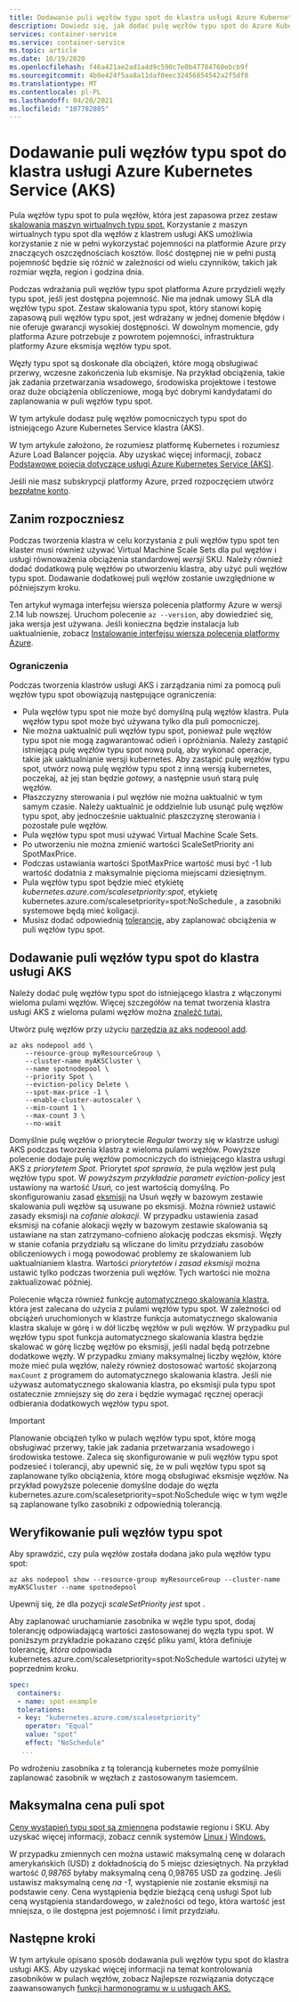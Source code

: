 ```yaml
---
title: Dodawanie puli węzłów typu spot do klastra usługi Azure Kubernetes Service (AKS)
description: Dowiedz się, jak dodać pulę węzłów typu spot do Azure Kubernetes Service (AKS).
services: container-service
ms.service: container-service
ms.topic: article
ms.date: 10/19/2020
ms.openlocfilehash: f46a421ae2ad1a4d9c590c7e0b47784760ebcb9f
ms.sourcegitcommit: 4b0e424f5aa8a11daf0eec32456854542a2f5df0
ms.translationtype: MT
ms.contentlocale: pl-PL
ms.lasthandoff: 04/20/2021
ms.locfileid: "107782805"
---
```

# <a name="add-a-spot-node-pool-to-an-azure-kubernetes-service-aks-cluster"></a>Dodawanie puli węzłów typu spot do klastra usługi Azure Kubernetes Service (AKS)

Pula węzłów typu spot to pula węzłów, która jest zapasowa przez zestaw [skalowania maszyn wirtualnych typu spot.][vmss-spot] Korzystanie z maszyn wirtualnych typu spot dla węzłów z klastrem usługi AKS umożliwia korzystanie z nie w pełni wykorzystać pojemności na platformie Azure przy znaczących oszczędnościach kosztów. Ilość dostępnej nie w pełni pustą pojemność będzie się różnić w zależności od wielu czynników, takich jak rozmiar węzła, region i godzina dnia.

Podczas wdrażania puli węzłów typu spot platforma Azure przydzieli węzły typu spot, jeśli jest dostępna pojemność. Nie ma jednak umowy SLA dla węzłów typu spot. Zestaw skalowania typu spot, który stanowi kopię zapasową puli węzłów typu spot, jest wdrażany w jednej domenie błędów i nie oferuje gwarancji wysokiej dostępności. W dowolnym momencie, gdy platforma Azure potrzebuje z powrotem pojemności, infrastruktura platformy Azure eksmisja węzłów typu spot.

Węzły typu spot są doskonałe dla obciążeń, które mogą obsługiwać przerwy, wczesne zakończenia lub eksmisje. Na przykład obciążenia, takie jak zadania przetwarzania wsadowego, środowiska projektowe i testowe oraz duże obciążenia obliczeniowe, mogą być dobrymi kandydatami do zaplanowania w puli węzłów typu spot.

W tym artykule dodasz pulę węzłów pomocniczych typu spot do istniejącego Azure Kubernetes Service klastra (AKS).

W tym artykule założono, że rozumiesz platformę Kubernetes i rozumiesz Azure Load Balancer pojęcia. Aby uzyskać więcej informacji, zobacz [Podstawowe pojęcia dotyczące usługi Azure Kubernetes Service (AKS)][kubernetes-concepts].

Jeśli nie masz subskrypcji platformy Azure, przed rozpoczęciem utwórz [bezpłatne konto](https://azure.microsoft.com/free/?WT.mc_id=A261C142F).

## <a name="before-you-begin"></a>Zanim rozpoczniesz

Podczas tworzenia klastra w celu korzystania z puli węzłów typu spot ten klaster musi również używać Virtual Machine Scale Sets dla pul węzłów i usługi równoważenia obciążenia standardowej *wersji* SKU. Należy również dodać dodatkową pulę węzłów po utworzeniu klastra, aby użyć puli węzłów typu spot. Dodawanie dodatkowej puli węzłów zostanie uwzględnione w późniejszym kroku.

Ten artykuł wymaga interfejsu wiersza polecenia platformy Azure w wersji 2.14 lub nowszej. Uruchom polecenie `az --version`, aby dowiedzieć się, jaka wersja jest używana. Jeśli konieczna będzie instalacja lub uaktualnienie, zobacz [Instalowanie interfejsu wiersza polecenia platformy Azure][azure-cli-install].

### <a name="limitations"></a>Ograniczenia

Podczas tworzenia klastrów usługi AKS i zarządzania nimi za pomocą puli węzłów typu spot obowiązują następujące ograniczenia:

* Pula węzłów typu spot nie może być domyślną pulą węzłów klastra. Pula węzłów typu spot może być używana tylko dla puli pomocniczej.
* Nie można uaktualnić puli węzłów typu spot, ponieważ pule węzłów typu spot nie mogą zagwarantować odień i opróżniania. Należy zastąpić istniejącą pulę węzłów typu spot nową pulą, aby wykonać operacje, takie jak uaktualnianie wersji kubernetes. Aby zastąpić pulę węzłów typu spot, utwórz nową pulę węzłów typu spot z inną wersją kubernetes, poczekaj, aż jej stan będzie *gotowy,* a następnie usuń starą pulę węzłów.
* Płaszczyzny sterowania i pul węzłów nie można uaktualnić w tym samym czasie. Należy uaktualnić je oddzielnie lub usunąć pulę węzłów typu spot, aby jednocześnie uaktualnić płaszczyznę sterowania i pozostałe pule węzłów.
* Pula węzłów typu spot musi używać Virtual Machine Scale Sets.
* Po utworzeniu nie można zmienić wartości ScaleSetPriority ani SpotMaxPrice.
* Podczas ustawiania wartości SpotMaxPrice wartość musi być -1 lub wartość dodatnia z maksymalnie pięcioma miejscami dziesiętnym.
* Pula węzłów typu spot będzie mieć etykietę *kubernetes.azure.com/scalesetpriority:spot*, etykietę kubernetes.azure.com/scalesetpriority=spot:NoSchedule *,* a zasobniki systemowe będą mieć koligacji.
* Musisz dodać odpowiednią [tolerancję,][spot-toleration] aby zaplanować obciążenia w puli węzłów typu spot.

## <a name="add-a-spot-node-pool-to-an-aks-cluster"></a>Dodawanie puli węzłów typu spot do klastra usługi AKS

Należy dodać pulę węzłów typu spot do istniejącego klastra z włączonymi wieloma pulami węzłów. Więcej szczegółów na temat tworzenia klastra usługi AKS z wieloma pulami węzłów można [znaleźć tutaj.][use-multiple-node-pools]

Utwórz pulę węzłów przy użyciu [narzędzia az aks nodepool add][az-aks-nodepool-add].
```azurecli-interactive
az aks nodepool add \
    --resource-group myResourceGroup \
    --cluster-name myAKSCluster \
    --name spotnodepool \
    --priority Spot \
    --eviction-policy Delete \
    --spot-max-price -1 \
    --enable-cluster-autoscaler \
    --min-count 1 \
    --max-count 3 \
    --no-wait
```

Domyślnie pulę węzłów o  priorytecie *Regular* tworzy się w klastrze usługi AKS podczas tworzenia klastra z wieloma pulami węzłów. Powyższe polecenie dodaje pulę węzłów pomocniczych do istniejącego klastra usługi AKS z *priorytetem* *Spot.* Priorytet *spot* *sprawia,* że pula węzłów jest pulą węzłów typu spot. W *powyższym przykładzie parametr eviction-policy* jest ustawiony na wartość *Usuń,* co jest wartością domyślną. Po skonfigurowaniu zasad [eksmisji][eviction-policy] na Usuń węzły w bazowym zestawie skalowania puli węzłów są usuwane po eksmisji.  Można również ustawić zasady eksmisji na *cofanie alokacji*. W przypadku ustawienia zasad eksmisji na cofanie alokacji węzły w bazowym zestawie skalowania są ustawiane na stan zatrzymano-cofnieno alokację podczas eksmisji.  Węzły w stanie cofania przydziału są wliczane do limitu przydziału zasobów obliczeniowych i mogą powodować problemy ze skalowaniem lub uaktualnianiem klastra. Wartości *priorytetów* *i zasad eksmisji* można ustawić tylko podczas tworzenia puli węzłów. Tych wartości nie można zaktualizować później.

Polecenie włącza również funkcję [automatycznego skalowania klastra][cluster-autoscaler], która jest zalecana do użycia z pulami węzłów typu spot. W zależności od obciążeń uruchomionych w klastrze funkcja automatycznego skalowania klastra skaluje w górę i w dół liczbę węzłów w puli węzłów. W przypadku pul węzłów typu spot funkcja automatycznego skalowania klastra będzie skalować w górę liczbę węzłów po eksmisji, jeśli nadal będą potrzebne dodatkowe węzły. W przypadku zmiany maksymalnej liczby węzłów, które może mieć pula węzłów, należy również dostosować wartość skojarzoną `maxCount` z programem do automatycznego skalowania klastra. Jeśli nie używasz automatycznego skalowania klastra, po eksmisji pula typu spot ostatecznie zmniejszy się do zera i będzie wymagać ręcznej operacji odbierania dodatkowych węzłów typu spot.

> [!Important]
> Planowanie obciążeń tylko w pulach węzłów typu spot, które mogą obsługiwać przerwy, takie jak zadania przetwarzania wsadowego i środowiska testowe. Zaleca się skonfigurowanie [][taints-tolerations] w puli węzłów typu spot podzesieć i tolerancji, aby upewnić się, że w puli węzłów typu spot są zaplanowane tylko obciążenia, które mogą obsługiwać eksmisje węzłów. Na przykład powyższe polecenie domyślne dodaje do  węzła kubernetes.azure.com/scalesetpriority=spot:NoSchedule więc w tym węźle są zaplanowane tylko zasobniki z odpowiednią tolerancją.

## <a name="verify-the-spot-node-pool"></a>Weryfikowanie puli węzłów typu spot

Aby sprawdzić, czy pula węzłów została dodana jako pula węzłów typu spot:

```azurecli
az aks nodepool show --resource-group myResourceGroup --cluster-name myAKSCluster --name spotnodepool
```

Upewnij się, że dla pozycji *scaleSetPriority* *jest* spot .

Aby zaplanować uruchamianie zasobnika w węźle typu spot, dodaj tolerancję odpowiadającą wartości zastosowanej do węzła typu spot. W poniższym przykładzie pokazano część pliku yaml, która definiuje tolerancję, *która* odpowiada kubernetes.azure.com/scalesetpriority=spot:NoSchedule wartości użytej w poprzednim kroku.

```yaml
spec:
  containers:
  - name: spot-example
  tolerations:
  - key: "kubernetes.azure.com/scalesetpriority"
    operator: "Equal"
    value: "spot"
    effect: "NoSchedule"
   ...
```

Po wdrożeniu zasobnika z tą tolerancją kubernetes może pomyślnie zaplanować zasobnik w węzłach z zastosowanym tasiemcem.

## <a name="max-price-for-a-spot-pool"></a>Maksymalna cena puli spot
[Ceny wystąpień typu spot są zmienne][pricing-spot]na podstawie regionu i SKU. Aby uzyskać więcej informacji, zobacz cennik systemów [Linux i][pricing-linux] [Windows.][pricing-windows]

W przypadku zmiennych cen można ustawić maksymalną cenę w dolarach amerykańskich (USD) z dokładnością do 5 miejsc dziesiętnych. Na przykład wartość *0,98765* byłaby maksymalną ceną 0,98765 USD za godzinę. Jeśli ustawisz maksymalną cenę *na -1,* wystąpienie nie zostanie eksmisji na podstawie ceny. Cena wystąpienia będzie bieżącą ceną usługi Spot lub ceną wystąpienia standardowego, w zależności od tego, która wartość jest mniejsza, o ile dostępna jest pojemność i limit przydziału.

## <a name="next-steps"></a>Następne kroki

W tym artykule opisano sposób dodawania puli węzłów typu spot do klastra usługi AKS. Aby uzyskać więcej informacji na temat kontrolowania zasobników w pulach węzłów, zobacz Najlepsze rozwiązania dotyczące zaawansowanych [funkcji harmonogramu w u usługach AKS.][operator-best-practices-advanced-scheduler]

<!-- LINKS - External -->
[kubernetes-services]: https://kubernetes.io/docs/concepts/services-networking/service/

<!-- LINKS - Internal -->
[aks-support-policies]: support-policies.md
[aks-faq]: faq.md
[azure-cli-install]: /cli/azure/install-azure-cli
[az-aks-nodepool-add]: /cli/azure/aks/nodepool#az_aks_nodepool_add
[cluster-autoscaler]: cluster-autoscaler.md
[eviction-policy]: ../virtual-machine-scale-sets/use-spot.md#eviction-policy
[kubernetes-concepts]: concepts-clusters-workloads.md
[operator-best-practices-advanced-scheduler]: operator-best-practices-advanced-scheduler.md
[pricing-linux]: https://azure.microsoft.com/pricing/details/virtual-machine-scale-sets/linux/
[pricing-spot]: ../virtual-machine-scale-sets/use-spot.md#pricing
[pricing-windows]: https://azure.microsoft.com/pricing/details/virtual-machine-scale-sets/windows/
[spot-toleration]: #verify-the-spot-node-pool
[taints-tolerations]: operator-best-practices-advanced-scheduler.md#provide-dedicated-nodes-using-taints-and-tolerations
[use-multiple-node-pools]: use-multiple-node-pools.md
[vmss-spot]: ../virtual-machine-scale-sets/use-spot.md